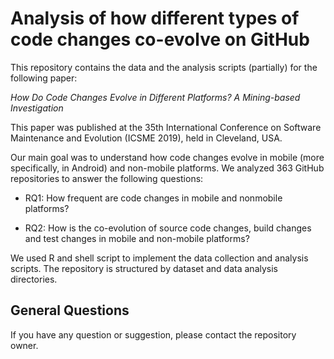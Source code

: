 # Analysis of how different types of code changes co-evolve on GitHub

This repository contains the data and the analysis scripts (partially) for the following paper:

*How Do Code Changes Evolve in Different Platforms? A Mining-based Investigation*

This paper was published at the 35th International Conference on Software Maintenance and Evolution (ICSME 2019), held in Cleveland, USA.

Our main goal was to understand how code changes evolve in mobile (more specifically, in Android) and non-mobile platforms. We analyzed 363 GitHub repositories to answer the following questions:

* RQ1: How frequent are code changes in mobile and nonmobile platforms?

* RQ2: How is the co-evolution of source code changes, build changes and test changes in mobile and non-mobile platforms?

We used R and shell script to implement the data collection and analysis scripts. The repository is structured by dataset and data analysis directories.

## General Questions
If you have any question or suggestion, please contact the repository owner.
